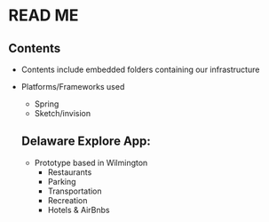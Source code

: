 # READ ME


## Contents
- Contents include embedded folders containing our infrastructure 
- Platforms/Frameworks used
	- Spring
	- Sketch/invision

	## Delaware Explore App:
	- Prototype based in Wilmington
		- Restaurants
		- Parking
		- Transportation
		- Recreation
		- Hotels & AirBnbs

		